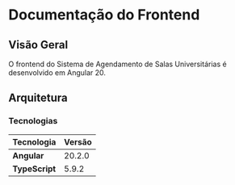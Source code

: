 # Documentação do Frontend

## Visão Geral

O frontend do Sistema de Agendamento de Salas Universitárias é desenvolvido em Angular 20.

## Arquitetura

### Tecnologias

| Tecnologia | Versão |
|------------|--------|
| **Angular** | 20.2.0 |
| **TypeScript** | 5.9.2 |

